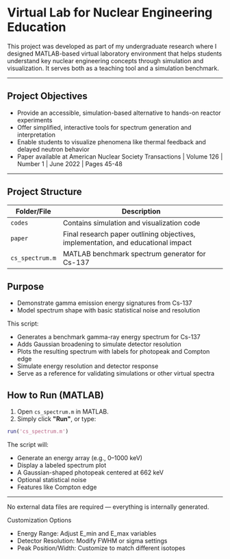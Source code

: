 # Virtual Lab for Nuclear Engineering Education

This project was developed as part of my undergraduate research where I designed MATLAB-based virtual laboratory environment that helps students understand key nuclear engineering concepts through simulation and visualization. It serves both as a teaching tool and a simulation benchmark.

---

## Project Objectives

- Provide an accessible, simulation-based alternative to hands-on reactor experiments
- Offer simplified, interactive tools for spectrum generation and interpretation
- Enable students to visualize phenomena like thermal feedback and delayed neutron behavior
- Paper available at American Nuclear Society Transactions | Volume 126 | Number 1 | June 2022 | Pages 45-48

---

## Project Structure

| Folder/File                  | Description                                                  |
|-----------------------------|--------------------------------------------------------------|
| `codes`                   | Contains simulation and visualization code                   |
| `paper`                 | Final research paper outlining objectives, implementation, and educational impact |
| `cs_spectrum.m`             | MATLAB benchmark spectrum generator for Cs-137               |

## Purpose

- Demonstrate gamma emission energy signatures from Cs-137
- Model spectrum shape with basic statistical noise and resolution

This script:
- Generates a benchmark gamma-ray energy spectrum for Cs-137 
- Adds Gaussian broadening to simulate detector resolution
- Plots the resulting spectrum with labels for photopeak and Compton edge
- Simulate energy resolution and detector response
- Serve as a reference for validating simulations or other virtual spectra


## How to Run (MATLAB)

1. Open `cs_spectrum.m` in MATLAB.
2. Simply click **"Run"**, or type:
```matlab
run('cs_spectrum.m')
```

The script will:
- Generate an energy array (e.g., 0–1000 keV)
- Display a labeled spectrum plot
- A Gaussian-shaped photopeak centered at 662 keV
- Optional statistical noise
- Features like Compton edge

---

No external data files are required — everything is internally generated.

Customization Options
- Energy Range: Adjust E_min and E_max variables
- Detector Resolution: Modify FWHM or sigma settings
- Peak Position/Width: Customize to match different isotopes

